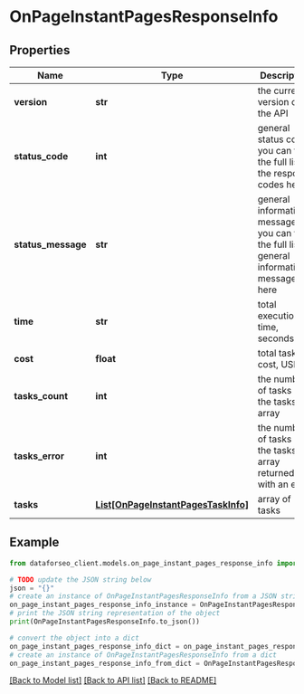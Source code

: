 # OnPageInstantPagesResponseInfo


## Properties

Name | Type | Description | Notes
------------ | ------------- | ------------- | -------------
**version** | **str** | the current version of the API | [optional] 
**status_code** | **int** | general status code you can find the full list of the response codes here | [optional] 
**status_message** | **str** | general informational message you can find the full list of general informational messages here | [optional] 
**time** | **str** | total execution time, seconds | [optional] 
**cost** | **float** | total tasks cost, USD | [optional] 
**tasks_count** | **int** | the number of tasks in the tasks array | [optional] 
**tasks_error** | **int** | the number of tasks in the tasks array returned with an error | [optional] 
**tasks** | [**List[OnPageInstantPagesTaskInfo]**](OnPageInstantPagesTaskInfo.md) | array of tasks | [optional] 

## Example

```python
from dataforseo_client.models.on_page_instant_pages_response_info import OnPageInstantPagesResponseInfo

# TODO update the JSON string below
json = "{}"
# create an instance of OnPageInstantPagesResponseInfo from a JSON string
on_page_instant_pages_response_info_instance = OnPageInstantPagesResponseInfo.from_json(json)
# print the JSON string representation of the object
print(OnPageInstantPagesResponseInfo.to_json())

# convert the object into a dict
on_page_instant_pages_response_info_dict = on_page_instant_pages_response_info_instance.to_dict()
# create an instance of OnPageInstantPagesResponseInfo from a dict
on_page_instant_pages_response_info_from_dict = OnPageInstantPagesResponseInfo.from_dict(on_page_instant_pages_response_info_dict)
```
[[Back to Model list]](../README.md#documentation-for-models) [[Back to API list]](../README.md#documentation-for-api-endpoints) [[Back to README]](../README.md)


